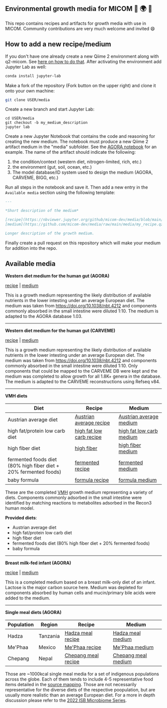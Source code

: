## Environmental growth media for MICOM :seedling: :earth_africa: :pizza:

This repo contains recipes and artifacts for growth media with use in MICOM. Community contributions are very much welcome and invited :smile:

## How to add a new recipe/medium

If you don't have one already create a new Qiime 2 environment along with q2-micom. See [here on how to do that](https://github.com/micom-dev/q2-micom/blob/master/docs/README.md#installation). After activating the environment add Jupyter Lab as well:

```bash
conda install jupyter-lab
```

Make a fork of the repository (Fork button on the upper right) and clone it onto your own machine:

```bash
git clone USER/media
```

Create a new branch and start Jupyter Lab:

```
cd USER/media
git checkout -b my_medium_description
jupyter lab
```

Create a new Jupyter Notebook that contains the code and reasoning for creating the new medium. The notebook must produce a new Qiime 2 artifact medium in the "media" subfolder. See the [AGORA notebook](recipe/agora.ipynb) for an example. The name of the artifact should indicate the following:

1. the condition/context (western diet, nitrogen-limited, rich, etc.)
1. the environment (gut, soil, ocean, etc.)
2. The model database/ID system used to design the medium (AGORA, CARVEME, BIGG, etc.)

Run all steps in the notebook and save it. Then add a new entry in the `Available media` section using the following template:

```markdown
---

*Short description of the medium*

[recipe](https://nbviewer.jupyter.org/github/micom-dev/media/blob/main/recipes/my_recipe.ipynb) |
[medium](https://github.com/micom-dev/media/raw/main/media/my_recipe.qza)

Longer description of the growth medium.
```

Finally create a pull request on this repository which will make your medium for addition into
the repo.

## Available media

**Western diet medium for the human gut (AGORA)**

[recipe](https://nbviewer.jupyter.org/github/micom-dev/media/blob/main/recipes/agora.ipynb) |
[medium](https://github.com/micom-dev/media/raw/main/media/western_diet_gut_agora.qza)

This is a growth medium representing the likely distribution of available nutrients in the lower intesting under
an average European diet. The medium was taken from https://doi.org/10.1038/nbt.4212 and components commonly
absorbed in the small intestine were diluted 1:10. The medium is adapted to the AGORA database 1.03.

---

**Western diet medium for the human gut (CARVEME)**

[recipe](https://nbviewer.jupyter.org/github/micom-dev/media/blob/main/recipes/carveme.ipynb) |
[medium](https://github.com/micom-dev/media/raw/main/media/western_diet_gut_carveme.qza)

This is a growth medium representing the likely distribution of available nutrients in the lower intesting under
an average European diet. The medium was taken from https://doi.org/10.1038/nbt.4212 and components commonly
absorbed in the small intestine were diluted 1:10. Only components that could be mapped to the CARVEME DB were kept
and the medium was completed to allow growth for all 1.8K+ genera in the database. The medium is adapted to the CARVEME
reconstructions using Refseq v84.

---

**VMH diets**

| Diet | Recipe | Medium |
| ---- | ------ | ------ |
| Austrian average diet | [Austrian average recipe](https://nbviewer.jupyter.org/github/micom-dev/media/blob/main/recipes/vmh_eu_average_agora.ipynb) | [Austrian average medium](https://github.com/micom-dev/media/raw/main/media/vmh_eu_average_agora.qza) |
| high fat/protein low carb diet | [high fat low carb recipe](https://nbviewer.jupyter.org/github/micom-dev/media/blob/main/recipes/vmh_high_fat_low_carb_agora.ipynb) | [high fat low carb medium](https://github.com/micom-dev/media/raw/main/media/vmh_high_fat_low_carb_agora.qza) |
| high fiber diet | [high fiber](https://nbviewer.jupyter.org/github/micom-dev/media/blob/main/recipes/vmh_high_fiber_carb_agora.ipynb) | [high fiber medium](https://github.com/micom-dev/media/raw/main/media/vmh_high_fiber_agora.qza) |
| fermented foods diet<br> (80% high fiber diet + 20% fermented foods) | [fermented recipe](https://nbviewer.jupyter.org/github/micom-dev/media/blob/main/recipes/vmh_fermented_agora.ipynb) | [fermented medium](https://github.com/micom-dev/media/raw/main/media/vmh_fermented_agora.qza) |
| baby formula | [formula recipe](https://nbviewer.jupyter.org/github/micom-dev/media/blob/main/recipes/vmh_formula_agora.ipynb) | [formula medium](https://github.com/micom-dev/media/raw/main/media/vmh_formula_agora.qza) |

These are the completed [VMH](https://vmh.life) growth medium representing a variety of diets. Components
commonly adsorbed in the small intestine were identified by matching reactions to metabolites adsorbed in the
Recon3 human model.

**Provided diets**:
- Austrian average diet
- high fat/protein low carb diet
- high fiber diet
- fermented foods diet (80% high fiber diet + 20% fermented foods)
- baby formula

---

**Breast milk-fed infant (AGORA)**

[recipe](https://nbviewer.jupyter.org/github/micom-dev/media/blob/main/recipes/breast_milk_agora.ipynb) |
[medium](https://github.com/micom-dev/media/raw/main/media/breast_milk_agora.qza)

This is a completed medium based on a breast milk-only diet of an infant. Lactose is the major carbon source here.
Medium was depleted for components absorbed by human cells and mucin/primary bile acids were added to the medium.

---

**Single meal diets (AGORA)**

| Population | Region | Recipe | Medium |
| ---------- | ------ | ------ | ------ |
| Hadza | Tanzania | [Hadza meal recipe](https://nbviewer.jupyter.org/github/micom-dev/media/blob/main/recipes/baobab_honey_antelope.ipynb) | [Hadza meal medium](https://github.com/micom-dev/media/raw/main/media/baobab_honey_antelope.qza) |
| Me'Phaa | Mexico | [Me'Phaa recipe](https://nbviewer.jupyter.org/github/micom-dev/media/blob/main/recipes/guerrero_mountains.ipynb) | [Me'Phaa medium](https://github.com/micom-dev/media/raw/main/media/guerrero_mountains.qza) |
| Chepang | Nepal | [Chepang meal recipe](https://nbviewer.jupyter.org/github/micom-dev/media/blob/main/recipes/himalaya.ipynb) | [Chepang meal medium](https://github.com/micom-dev/media/raw/main/media/himalaya.qza) |

Those are ~1000kcal single meal media for a set of indigenous populations across the globe. Each of them tends to include 4-5 representative food items detailed in the [source mapping](https://github.com/micom-dev/media/raw/main/data/foods_diets.xslx).
Those are not necessarily representative for the diverse diets of the respective poopulation, but are usually more realistic than an average European diet. For a more in depth discussion please refer to
the [2022 ISB Microbiome Series](https://isbscience.org/microbiome2022).
